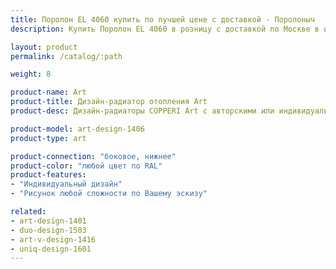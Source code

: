 ```yaml
---
title: Поролон EL 4060 купить по лучшей цене с доставкой - Поролоныч
description: Купить Поролон EL 4060 в розницу с доставкой по Москве в интернет-магазине Поролоныча.

layout: product
permalink: /catalog/:path

weight: 8

product-name: Art
product-title: Дизайн-радиатор отопления Art
product-desc: Дизайн-радиаторы COPPERI Art с авторскими или индивидуальными рисунками на передней панели подчеркнут Ваши дизайнерские идеи и сделают любой интерьер неповторимым.

product-model: art-design-1406
product-type: art

product-connection: "боковое, нижнее"
product-color: "любой цвет по RAL"
product-features:
- "Индивидуальный дизайн"
- "Рисунок любой сложности по Вашему эскизу"

related:
- art-design-1401
- duo-design-1503
- art-v-design-1416
- uniq-design-1601
---
```

